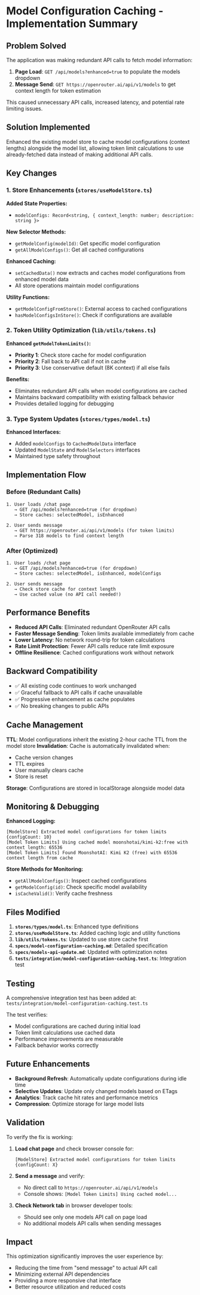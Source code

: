# Model Configuration Caching - Implementation Summary

## Problem Solved

The application was making redundant API calls to fetch model information:

1. **Page Load**: `GET /api/models?enhanced=true` to populate the models dropdown
2. **Message Send**: `GET https://openrouter.ai/api/v1/models` to get context length for token estimation

This caused unnecessary API calls, increased latency, and potential rate limiting issues.

## Solution Implemented

Enhanced the existing model store to cache model configurations (context lengths) alongside the model list, allowing token limit calculations to use already-fetched data instead of making additional API calls.

## Key Changes

### 1. Store Enhancements (`stores/useModelStore.ts`)

**Added State Properties:**

- `modelConfigs: Record<string, { context_length: number; description: string }>`

**New Selector Methods:**

- `getModelConfig(modelId)`: Get specific model configuration
- `getAllModelConfigs()`: Get all cached configurations

**Enhanced Caching:**

- `setCachedData()` now extracts and caches model configurations from enhanced model data
- All store operations maintain model configurations

**Utility Functions:**

- `getModelConfigFromStore()`: External access to cached configurations
- `hasModelConfigsInStore()`: Check if configurations are available

### 2. Token Utility Optimization (`lib/utils/tokens.ts`)

**Enhanced `getModelTokenLimits()`:**

- **Priority 1**: Check store cache for model configuration
- **Priority 2**: Fall back to API call if not in cache
- **Priority 3**: Use conservative default (8K context) if all else fails

**Benefits:**

- Eliminates redundant API calls when model configurations are cached
- Maintains backward compatibility with existing fallback behavior
- Provides detailed logging for debugging

### 3. Type System Updates (`stores/types/model.ts`)

**Enhanced Interfaces:**

- Added `modelConfigs` to `CachedModelData` interface
- Updated `ModelState` and `ModelSelectors` interfaces
- Maintained type safety throughout

## Implementation Flow

### Before (Redundant Calls)

```
1. User loads /chat page
   → GET /api/models?enhanced=true (for dropdown)
   → Store caches: selectedModel, isEnhanced

2. User sends message
   → GET https://openrouter.ai/api/v1/models (for token limits)
   → Parse 318 models to find context length
```

### After (Optimized)

```
1. User loads /chat page
   → GET /api/models?enhanced=true (for dropdown)
   → Store caches: selectedModel, isEnhanced, modelConfigs

2. User sends message
   → Check store cache for context length
   → Use cached value (no API call needed!)
```

## Performance Benefits

- **Reduced API Calls**: Eliminated redundant OpenRouter API calls
- **Faster Message Sending**: Token limits available immediately from cache
- **Lower Latency**: No network round-trip for token calculations
- **Rate Limit Protection**: Fewer API calls reduce rate limit exposure
- **Offline Resilience**: Cached configurations work without network

## Backward Compatibility

- ✅ All existing code continues to work unchanged
- ✅ Graceful fallback to API calls if cache unavailable
- ✅ Progressive enhancement as cache populates
- ✅ No breaking changes to public APIs

## Cache Management

**TTL**: Model configurations inherit the existing 2-hour cache TTL from the model store
**Invalidation**: Cache is automatically invalidated when:

- Cache version changes
- TTL expires
- User manually clears cache
- Store is reset

**Storage**: Configurations are stored in localStorage alongside model data

## Monitoring & Debugging

**Enhanced Logging:**

```
[ModelStore] Extracted model configurations for token limits {configCount: 10}
[Model Token Limits] Using cached model moonshotai/kimi-k2:free with context length: 65536
[Model Token Limits] Found MoonshotAI: Kimi K2 (free) with 65536 context length from cache
```

**Store Methods for Monitoring:**

- `getAllModelConfigs()`: Inspect cached configurations
- `getModelConfig(id)`: Check specific model availability
- `isCacheValid()`: Verify cache freshness

## Files Modified

1. **`stores/types/model.ts`**: Enhanced type definitions
2. **`stores/useModelStore.ts`**: Added caching logic and utility functions
3. **`lib/utils/tokens.ts`**: Updated to use store cache first
4. **`specs/model-configuration-caching.md`**: Detailed specification
5. **`specs/models-api-update.md`**: Updated with optimization notes
6. **`tests/integration/model-configuration-caching.test.ts`**: Integration test

## Testing

A comprehensive integration test has been added at:
`tests/integration/model-configuration-caching.test.ts`

The test verifies:

- Model configurations are cached during initial load
- Token limit calculations use cached data
- Performance improvements are measurable
- Fallback behavior works correctly

## Future Enhancements

- **Background Refresh**: Automatically update configurations during idle time
- **Selective Updates**: Update only changed models based on ETags
- **Analytics**: Track cache hit rates and performance metrics
- **Compression**: Optimize storage for large model lists

## Validation

To verify the fix is working:

1. **Load chat page** and check browser console for:

   ```
   [ModelStore] Extracted model configurations for token limits {configCount: X}
   ```

2. **Send a message** and verify:

   - No direct call to `https://openrouter.ai/api/v1/models`
   - Console shows: `[Model Token Limits] Using cached model...`

3. **Check Network tab** in browser developer tools:
   - Should see only one models API call on page load
   - No additional models API calls when sending messages

## Impact

This optimization significantly improves the user experience by:

- Reducing the time from "send message" to actual API call
- Minimizing external API dependencies
- Providing a more responsive chat interface
- Better resource utilization and reduced costs
